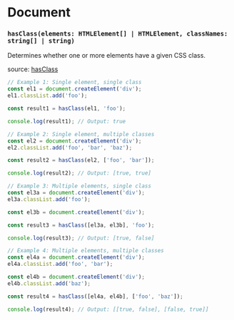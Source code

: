 # Document 

### `hasClass(elements: HTMLElement[] | HTMLElement, classNames: string[] | string)`

Determines whether one or more elements have a given CSS class.

source: [hasClass](../src/ts/document.ts#hasClass)

```typescript
// Example 1: Single element, single class
const el1 = document.createElement('div');
el1.classList.add('foo');

const result1 = hasClass(el1, 'foo');

console.log(result1); // Output: true

// Example 2: Single element, multiple classes
const el2 = document.createElement('div');
el2.classList.add('foo', 'bar', 'baz');

const result2 = hasClass(el2, ['foo', 'bar']);

console.log(result2); // Output: [true, true]

// Example 3: Multiple elements, single class
const el3a = document.createElement('div');
el3a.classList.add('foo');

const el3b = document.createElement('div');

const result3 = hasClass([el3a, el3b], 'foo');

console.log(result3); // Output: [true, false]

// Example 4: Multiple elements, multiple classes
const el4a = document.createElement('div');
el4a.classList.add('foo', 'bar');

const el4b = document.createElement('div');
el4b.classList.add('baz');

const result4 = hasClass([el4a, el4b], ['foo', 'baz']);

console.log(result4); // Output: [[true, false], [false, true]]

```